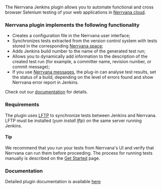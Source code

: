 
The Nerrvana Jenkins plugin allows you to automate functional and cross
browser Selenium testing of your web applications in [Nerrvana
cloud](http://www.nerrvana.com/).

### Nerrvana plugin implements the following functionality

-   Creates a configuration file in the Nerrvana user interface;
-   Synchronizes tests extracted from the version control system with
    tests stored in the corresponding [Nerrvana
    space](https://nerrvana.com/docs/get-started);
-   Adds Jenkins build number to the name of the generated test run;
-   Allows you to dynamically add information to the description of the
    created test run (for example, a committer name, revision number, or
    commit message);
-   If you use [Nerrvana
    messages](https://nerrvana.com/docs/using-messages), the plug-in can
    analyse test results, set the status of a build, depending on the
    level of errors found and show Nerrvana error report in Jenkins.

Check out our [documentation](https://nerrvana.com/docs/jenkins-plugin)
for details.

### Requirements

The plugin uses [LFTP](http://en.wikipedia.org/wiki/Lftp) to synchronize
tests between Jenkins and Nerrvana. LFTP must be installed (*yum*
*install* *lftp*) on the same server running Jenkins.

#### Tip

We recommend that you run your tests from Nerrvana's UI and verify that
Nerrvana can run them before proceeding. The process for running tests
manually is described on the [Get
Started](https://nerrvana.com/docs/get-started) page.

### Documentation

Detailed plugin documentation is available
[here](https://nerrvana.com/docs/jenkins-plugin)
